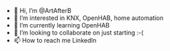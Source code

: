 - 👋 Hi, I’m @ArtAfterB
- 👀 I’m interested in KNX, OpenHAB, home automation
- 🌱 I’m currently learning OpenHAB
- 💞️ I’m looking to collaborate on just starting :-(
- 📫 How to reach me LinkedIn
